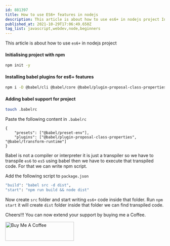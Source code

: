 ```yaml
---
id: 881397
title: How to use ES6+ features in nodejs
description: This article is about how to use es6+ in nodejs project Initialising project with...
published_at: 2021-10-29T17:06:49.650Z
tag_list: javascript,webdev,node,beginners
---
```


This article is about how to use `es6+` in nodejs project

#### Initialising project with npm

```bash
npm init -y
```

#### Installing babel plugins for es6+ features

```bash
npm i -D @babel/cli @babel/core @babel/plugin-proposal-class-properties @babel/plugin-transform-runtime @babel/preset-env
```

#### Adding babel support for project

```bash
touch .babelrc
```

Paste the following content in `.babelrc`

```javscript
{
    "presets": ["@babel/preset-env"],
    "plugins": ["@babel/plugin-proposal-class-properties", "@babel/transform-runtime"]
}

```

Babel is not a compiler or interpreter it is just a transpiler so we have to transpile `es6` to `es5` using babel then we have to execute that transpiled code. For that we can write npm script.

Add the following script to `package.json`

```bash
"build": "babel src -d dist",
"start": "npm run build && node dist"
```

Now create `src` folder and start writing `es6+` code inside that folder. Run `npm start` it will create `dist` folder inside that folder we can find transpiled code.

Cheers!!!
You can now extend your support by buying me a Coffee.

<a href="https://www.buymeacoffee.com/sakethk" target="_blank"><img src="https://cdn.buymeacoffee.com/buttons/v2/default-blue.png" alt="Buy Me A Coffee" style="height: 60px !important;width: 217px !important;" ></a>
